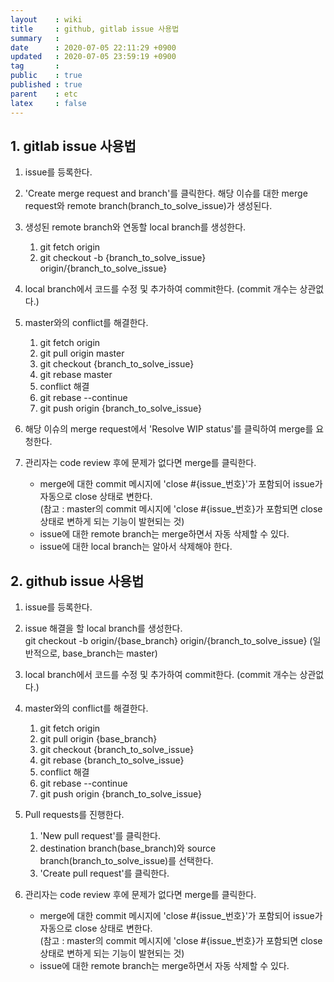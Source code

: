 ```yaml
---
layout    : wiki
title     : github, gitlab issue 사용법
summary   : 
date      : 2020-07-05 22:11:29 +0900
updated   : 2020-07-05 23:59:19 +0900
tag       : 
public    : true
published : true
parent    : etc
latex     : false
---
```


## 1. gitlab issue 사용법
1. issue를 등록한다.

2. 'Create merge request and branch'를 클릭한다. 해당 이슈를 대한 merge request와 remote branch(branch\_to\_solve\_issue)가 생성된다.

4. 생성된 remote branch와 연동할 local branch를 생성한다.
	1. git fetch origin
	2. git checkout -b {branch\_to\_solve\_issue} origin/{branch\_to\_solve\_issue}  
	
5. local branch에서 코드를 수정 및 추가하여 commit한다. (commit 개수는 상관없다.)

6. master와의 conflict를 해결한다.
	1. git fetch origin
	2. git pull origin master
	3. git checkout {branch\_to\_solve\_issue}
	4. git rebase master
	5. conflict 해결
	6. git rebase --continue
	7. git push origin {branch\_to\_solve\_issue}

7. 해당 이슈의 merge request에서 'Resolve WIP status'를 클릭하여 merge를 요청한다.

8. 관리자는 code review 후에 문제가 없다면 merge를 클릭한다.
	- merge에 대한 commit 메시지에 'close #{issue\_번호}'가 포함되어 issue가 자동으로 close 상태로 변한다.  
	(참고 : master의 commit 메시지에 'close #{issue\_번호}가 포함되면 close 상태로 변하게 되는 기능이 발현되는 것)
	- issue에 대한 remote branch는 merge하면서 자동 삭제할 수 있다.
	- issue에 대한 local branch는 알아서 삭제해야 한다.

## 2. github issue 사용법
1. issue를 등록한다.

2. issue 해결을 할 local branch를 생성한다.  
   git checkout -b origin/{base\_branch} origin/{branch\_to\_solve\_issue} (일반적으로, base\_branch는 master)

4. local branch에서 코드를 수정 및 추가하여 commit한다. (commit 개수는 상관없다.)

5. master와의 conflict를 해결한다.
	1. git fetch origin
	2. git pull origin {base\_branch}
	3. git checkout {branch\_to\_solve\_issue}
	4. git rebase {branch\_to\_solve\_issue}
	5. conflict 해결
	6. git rebase --continue
	7. git push origin {branch\_to\_solve\_issue}

6. Pull requests를 진행한다.
	1. 'New pull request'를 클릭한다.
	2. destination branch(base\_branch)와 source branch(branch\_to\_solve\_issue)를 선택한다.
	3. 'Create pull request'를 클릭한다.

7. 관리자는 code review 후에 문제가 없다면 merge를 클릭한다.
	- merge에 대한 commit 메시지에 'close #{issue\_번호}'가 포함되어 issue가 자동으로 close 상태로 변한다.  
	(참고 : master의 commit 메시지에 'close #{issue\_번호}가 포함되면 close 상태로 변하게 되는 기능이 발현되는 것)
	- issue에 대한 remote branch는 merge하면서 자동 삭제할 수 있다.

